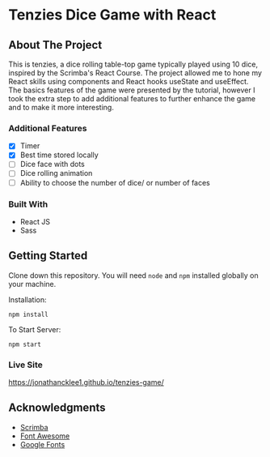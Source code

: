 # Tenzies Dice Game with React

## About The Project

This is tenzies, a dice rolling table-top game typically played using 10 dice, inspired by the Scrimba's React Course. The project allowed me to hone my React skills using components and React hooks useState and useEffect. The basics features of the game were presented by the tutorial, however I took the extra step to add additional features to further enhance the game and to make it more interesting.

### Additional Features

- [X] Timer
- [X] Best time stored locally
- [ ] Dice face with dots
- [ ] Dice rolling animation
- [ ] Ability to choose the number of dice/ or number of faces

### Built With

- React JS
- Sass

## Getting Started

Clone down this repository. You will need `node` and `npm` installed globally on your machine.

Installation:

`npm install`

To Start Server:

`npm start`

### Live Site

https://jonathancklee1.github.io/tenzies-game/ 

## Acknowledgments

- [Scrimba](https://scrimba.com/learn/frontend)
- [Font Awesome](https://fontawesome.com)
- [Google Fonts](https://fonts.google.com/)
